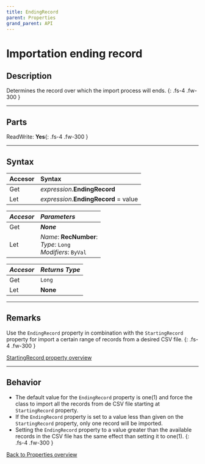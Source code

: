 ```yaml
---
title: EndingRecord
parent: Properties
grand_parent: API
---
```


# Importation ending record

## Description
Determines the record over which the import process will ends.
{: .fs-4 .fw-300 }

---

## Parts
ReadWrite: **Yes**{: .fs-4 .fw-300 }

---

## Syntax

|Accesor|Syntax|
|:----------|:----------|
|Get|*expression*.**EndingRecord**|
|Let|*expression*.**EndingRecord** = value|

|_Accesor_|_Parameters_|
|:----------|:----------|
|Get|**_None_**|
|Let|*Name*: **RecNumber**:<br>*Type*: `Long`<br>*Modifiers*: `ByVal`|

|_Accesor_|_Returns Type_|
|:----------|:----------|
|Get|`Long`|
|Let|**None**|

---

## Remarks
Use the `EndingRecord` property in combination with the `StartingRecord` property for import a certain range of records from a desired CSV file.
{: .fs-4 .fw-300 }

[StartingRecord property overview](https://ws-garcia.github.io/VBA-CSV-interface/api/properties/startingrecord.html)

---

## Behavior
* The default value for the `EndingRecord` property is one(1) and force the class to import all the records from de CSV file starting at `StartingRecord` property.
* If the `EndingRecord` property is set to a value less than given on the `StartingRecord` property, only one record will be imported.
* Setting the `EndingRecord` property to a value greater than the available records in the CSV file has the same effect than setting it to one(1).
{: .fs-4 .fw-300 }

[Back to Properties overview](https://ws-garcia.github.io/VBA-CSV-interface/api/properties/)